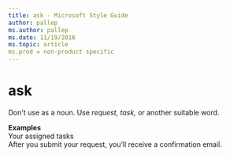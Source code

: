 ```yaml
---
title: ask - Microsoft Style Guide
author: pallep
ms.author: pallep
ms.date: 11/19/2016
ms.topic: article
ms.prod = non-product specific
---
```


# ask

Don't use as a noun. Use *request, task,* or another suitable word.

**Examples**  
Your assigned tasks  
After you submit your request, you’ll receive a confirmation email.
